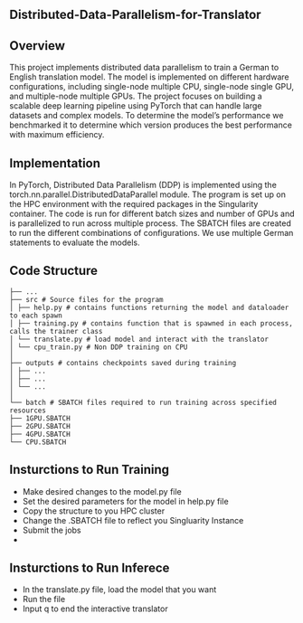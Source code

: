 ## Distributed-Data-Parallelism-for-Translator


## Overview

This project implements distributed data parallelism to train a German to English translation model. The  model is implemented on different hardware configurations, including single-node multiple CPU, single-node single GPU, and multiple-node multiple GPUs. The project focuses on building a scalable deep learning pipeline using PyTorch that can handle large datasets and complex models. To determine the model’s performance we benchmarked it to determine which version produces the best performance with maximum efficiency.

## Implementation

In PyTorch, Distributed Data Parallelism (DDP) is implemented using the torch.nn.parallel.DistributedDataParallel module. The program is set up on the HPC environment with the required packages in the Singularity container. The code is run for different batch sizes and number of GPUs and is parallelized to run across multiple process. The SBATCH files are created to run the different combinations of configurations. We use multiple German statements to evaluate the models. 


## Code Structure

```
├── ...
├── src # Source files for the program
│ ├── help.py # contains functions returning the model and dataloader to each spawn
│ ├── training.py # contains function that is spawned in each process, calls the trainer class
│ └── translate.py # load model and interact with the translator
│ └── cpu_train.py # Non DDP training on CPU
│
├── outputs # contains checkpoints saved during training
│ ├── ...
│ ├── ...
│ └── ...
│
└── batch # SBATCH files required to run training across specified resources
├── 1GPU.SBATCH
├── 2GPU.SBATCH
├── 4GPU.SBATCH
└── CPU.SBATCH
```

## Insturctions to Run Training
 - Make desired changes to the model.py file
 - Set the desired parameters for the model in help.py file
 - Copy the structure to you HPC cluster
 - Change the .SBATCH file to reflect you Singluarity Instance
 - Submit the jobs
 - 
## Insturctions to Run Inferece
- In the translate.py file, load the model that you want
- Run the file
- Input q to end the interactive translator

